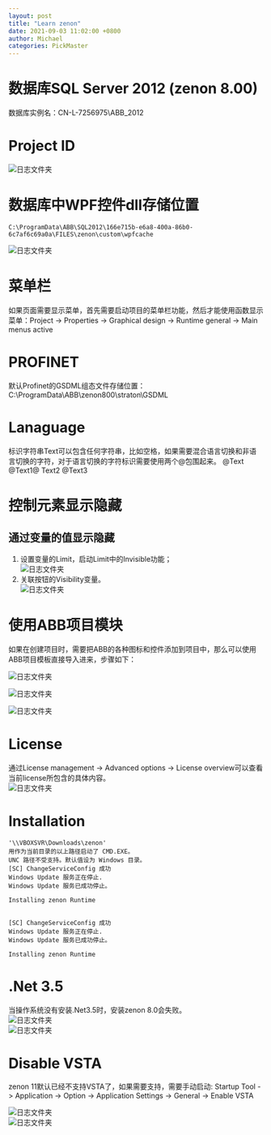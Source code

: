 ```yaml
---
layout: post
title: "Learn zenon"
date: 2021-09-03 11:02:00 +0800
author: Michael
categories: PickMaster
---
```


# 数据库SQL Server 2012 (zenon 8.00)
数据库实例名：CN-L-7256975\ABB_2012

# Project ID
![日志文件夹](/assets/pickmaster/ProjectID.png) 

# 数据库中WPF控件dll存储位置
	C:\ProgramData\ABB\SQL2012\166e715b-e6a8-400a-86b0-6c7af6c69a0a\FILES\zenon\custom\wpfcache
![日志文件夹](/assets/pickmaster/SQL2012wpfcache.png) 

# 菜单栏
如果页面需要显示菜单，首先需要启动项目的菜单栏功能，然后才能使用函数显示菜单：Project -> Properties -> Graphical design -> Runtime general -> Main menus active

# PROFINET
默认Profinet的GSDML组态文件存储位置：C:\ProgramData\ABB\zenon800\straton\GSDML

# Lanaguage
标识字符串Text可以包含任何字符串，比如空格，如果需要混合语言切换和非语言切换的字符，对于语言切换的字符标识需要使用两个@包围起来。
	@Text
	@Text1@ Text2 @Text3

# 控制元素显示隐藏
## 通过变量的值显示隐藏
1. 设置变量的Limit，启动Limit中的Invisible功能；  
![日志文件夹](/assets/pickmaster/VariableLimit.png)  
1. 关联按钮的Visibility变量。  
![日志文件夹](/assets/pickmaster/ButtonVisibilityByVariableLimit.png)  

# 使用ABB项目模块
如果在创建项目时，需要把ABB的各种图标和控件添加到项目中，那么可以使用ABB项目模板直接导入进来，步骤如下：

![日志文件夹](/assets/pickmaster/starteditorwizards-ABBProject.png)  

![日志文件夹](/assets/pickmaster/ABBProjectConfigurationWizard.png)  

![日志文件夹](/assets/pickmaster/ABB_UIs.png)

# License
通过License management -> Advanced options -> License overview可以查看当前license所包含的具体内容。  
![日志文件夹](/assets/pickmaster/zenonLicense.png)

# Installation
	'\\VBOXSVR\Downloads\zenon'
	用作为当前目录的以上路径启动了 CMD.EXE。
	UNC 路径不受支持。默认值设为 Windows 目录。
	[SC] ChangeServiceConfig 成功
	Windows Update 服务正在停止.
	Windows Update 服务已成功停止。
	
	Installing zenon Runtime


	[SC] ChangeServiceConfig 成功
	Windows Update 服务正在停止.
	Windows Update 服务已成功停止。
	
	Installing zenon Runtime

# .Net 3.5
当操作系统没有安装.Net3.5时，安装zenon 8.0会失败。  
![日志文件夹](/assets/zenon/InstallationFailed.png)  
![日志文件夹](/assets/zenon/DotNet3.5.png)  

# Disable VSTA
zenon 11默认已经不支持VSTA了，如果需要支持，需要手动启动: Startup Tool -> Application -> Option -> Application Settings -> General -> Enable VSTA

![日志文件夹](/assets/zenon/EnableVSTA.png)  
![日志文件夹](/assets/zenon/VSTACancelled.png)  